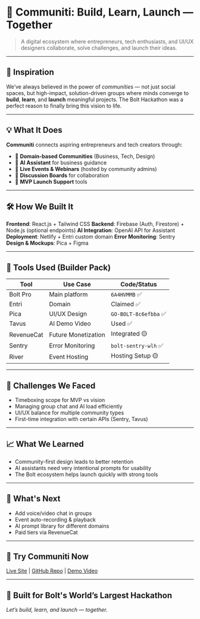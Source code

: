 # 🧩 Communiti: Build, Learn, Launch — Together

> A digital ecosystem where entrepreneurs, tech enthusiasts, and UI/UX designers collaborate, solve challenges, and launch their ideas.

---

## 🚀 Inspiration

We’ve always believed in the power of *communities* — not just social spaces, but high-impact, solution-driven groups where minds converge to **build**, **learn**, and **launch** meaningful projects. The Bolt Hackathon was a perfect reason to finally bring this vision to life.

---

## 💡 What It Does

**Communiti** connects aspiring entrepreneurs and tech creators through:

* 💬 **Domain-based Communities** (Business, Tech, Design)
* 🤖 **AI Assistant** for business guidance
* 🎤 **Live Events & Webinars** (hosted by community admins)
* 📌 **Discussion Boards** for collaboration
* 🧪 **MVP Launch Support** tools

---

## 🛠️ How We Built It

**Frontend**: React.js + Tailwind CSS
**Backend**: Firebase (Auth, Firestore) + Node.js (optional endpoints)
**AI Integration**: OpenAI API for Assistant
**Deployment**: Netlify + Entri custom domain
**Error Monitoring**: Sentry
**Design & Mockups**: Pica + Figma

---

## 🧰 Tools Used (Builder Pack)

| Tool       | Use Case            | Code/Status          |
| ---------- | ------------------- | -------------------- |
| Bolt Pro   | Main platform       | `6A4HVMMB` ✅         |
| Entri      | Domain              | Claimed ✅            |
| Pica       | UI/UX Design        | `GO-BOLT-8c6efbba` ✅ |
| Tavus      | AI Demo Video       | Used ✅               |
| RevenueCat | Future Monetization | Integrated 🟡        |
| Sentry     | Error Monitoring    | `bolt-sentry-wlh` ✅  |
| River      | Event Hosting       | Hosting Setup 🟡     |

---

## 🧠 Challenges We Faced

* Timeboxing scope for MVP vs vision
* Managing group chat and AI load efficiently
* UI/UX balance for multiple community types
* First-time integration with certain APIs (Sentry, Tavus)

---

## 📈 What We Learned

* Community-first design leads to better retention
* AI assistants need very intentional prompts for usability
* The Bolt ecosystem helps launch quickly with strong tools

---

## 🎯 What's Next

* Add voice/video chat in groups
* Event auto-recording & playback
* AI prompt library for different domains
* Paid tiers via RevenueCat

---

## 🔗 Try Communiti Now

[Live Site](#) | [GitHub Repo](#) | [Demo Video](#)

---

## 🏁 Built for Bolt's World’s Largest Hackathon

*Let’s build, learn, and launch — together.*
